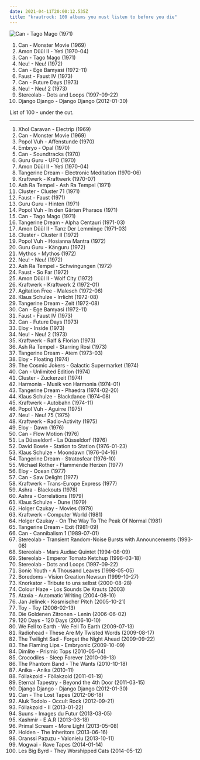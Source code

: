```yaml
---
date: 2021-04-11T20:00:12.535Z
title: "krautrock: 100 albums you must listen to before you die"
---
```

![Can - Tago Mago (1971)](http://coverartarchive.org/release/c2d5e8d7-11e7-44db-bcb6-6c255a750c22/15593016402-500.jpg "Can - Tago Mago (1971)")
<ol class="albums">
<li data-cover="http://coverartarchive.org/release/95355c6c-d22f-395d-8bc9-c40519a3ac29/9777993909-500.jpg" data-tags="krautrock, psychedelic rock" role="button">Can - Monster Movie (1969)</li>
<li data-cover="http://coverartarchive.org/release/9f2bf9e6-f6a7-408f-ba21-d45364a339ee/16111785966-500.jpg" data-tags="krautrock, psychedelic rock" role="button">Amon Düül II - Yeti (1970-04)</li>
<li data-cover="http://coverartarchive.org/release/c2d5e8d7-11e7-44db-bcb6-6c255a750c22/15593016402-500.jpg" data-tags="krautrock" role="button">Can - Tago Mago (1971)</li>
<li data-cover="http://coverartarchive.org/release/853f3eb9-36df-4234-9341-6bf010d54edd/21924118889-500.jpg" data-tags="krautrock" role="button">Neu! - Neu! (1972)</li>
<li data-cover="https://img.discogs.com/40seZoe7982TiFPmA7C__89JEZE=/fit-in/227x222/filters:strip_icc():format(jpeg):mode_rgb():quality(90)/discogs-images/R-2220546-1311101202.jpeg.jpg" data-tags="krautrock" role="button">Can - Ege Bamyasi (1972-11)</li>
<li data-cover="http://coverartarchive.org/release/8397e602-0d10-4f6e-a6c3-2db7cd97f7e8/10060657210-500.jpg" data-tags="krautrock" role="button">Faust - Faust IV (1973)</li>
<li data-cover="http://coverartarchive.org/release/a972b515-5e71-3ebc-89bf-572d4d4477b4/9917233792-500.jpg" data-tags="krautrock" role="button">Can - Future Days (1973)</li>
<li data-cover="https://img.discogs.com/Wu1PJVoRMa21NUaTwVgpUxlyYGA=/fit-in/600x926/filters:strip_icc():format(jpeg):mode_rgb():quality(90)/discogs-images/R-13016021-1582540082-2550.jpeg.jpg" data-tags="krautrock" role="button">Neu! - Neu! 2 (1973)</li>
<li data-cover="http://coverartarchive.org/release/ac08220a-ca91-3c93-b31b-b231270773af/11622727078-500.jpg" data-tags="lounge, electronic, post-rock" role="button">Stereolab - Dots and Loops (1997-09-22)</li>
<li data-cover="http://coverartarchive.org/release/ecfddb21-48c1-44b3-8918-365403b6459a/1802907186-500.jpg" data-tags="indie pop, indie rock, indietronica" role="button">Django Django - Django Django (2012-01-30)</li>
</ol>
List of 100 - under the cut.
<!-- more -->

_________________

<ol class="albums">
<li data-cover="http://coverartarchive.org/release/29a01bb5-6193-4825-9197-c68cde67a631/23962319565-500.jpg" data-tags="krautrock, psychedelic, narcotic thrust" role="button">
Xhol Caravan - Electrip (1969)
</li>
<li data-cover="http://coverartarchive.org/release/95355c6c-d22f-395d-8bc9-c40519a3ac29/9777993909-500.jpg" data-tags="krautrock, psychedelic rock" role="button">
Can - Monster Movie (1969)
</li>
<li data-cover="https://img.discogs.com/2W5Kh2arEUQwsPck9fEC4VyJTHk=/fit-in/600x523/filters:strip_icc():format(jpeg):mode_rgb():quality(90)/discogs-images/R-6588319-1422622515-2631.jpeg.jpg" data-tags="krautrock, ambient" role="button">
Popol Vuh - Affenstunde (1970)
</li>
<li data-cover="https://img.discogs.com/Nw5AZ9P9FrWucPthSvJLvHDbEk4=/fit-in/600x600/filters:strip_icc():format(jpeg):mode_rgb():quality(90)/discogs-images/R-3144870-1362105598-3990.jpeg.jpg" data-tags="rock, krautrock, avantgarde, favs, jazzrock, gammarec, klassik kraut, remember70, freepurp1e, juma, jeppf, albums i listened to, sounds66till77" role="button">
Embryo - Opal (1970)
</li>
<li data-cover="http://coverartarchive.org/release/d759d1dc-81a6-3d90-8bfa-e8c35b352036/9983561126-500.jpg" data-tags="krautrock" role="button">
Can - Soundtracks (1970)
</li>
<li data-cover="http://coverartarchive.org/release/b25a74d9-e01f-3225-a548-0a71b4fcec04/10112666323-500.jpg" data-tags="krautrock" role="button">
Guru Guru - UFO (1970)
</li>
<li data-cover="http://coverartarchive.org/release/9f2bf9e6-f6a7-408f-ba21-d45364a339ee/16111785966-500.jpg" data-tags="krautrock, psychedelic rock" role="button">
Amon Düül II - Yeti (1970-04)
</li>
<li data-cover="https://img.discogs.com/zcWJurP9o7e0KHtuwzG9w_0KjnM=/fit-in/600x600/filters:strip_icc():format(jpeg):mode_rgb():quality(90)/discogs-images/R-3710400-1341391911-1626.jpeg.jpg" data-tags="krautrock, experimental" role="button">
Tangerine Dream - Electronic Meditation (1970-06)
</li>
<li data-cover="http://coverartarchive.org/release/57ceaa04-f3b1-445c-a7b3-154319f6a3ab/9608039316-500.jpg" data-tags="krautrock" role="button">
Kraftwerk - Kraftwerk (1970-07)
</li>
<li data-cover="http://coverartarchive.org/release/7e964b19-62ce-4ab4-a67c-e183586560a9/9916032528-500.jpg" data-tags="krautrock" role="button">
Ash Ra Tempel - Ash Ra Tempel (1971)
</li>
<li data-cover="http://coverartarchive.org/release/6dcf9bc0-a957-31c7-a2c7-6402a56b9f1f/9992909675-500.jpg" data-tags="ambient, krautrock" role="button">
Cluster - Cluster 71 (1971)
</li>
<li data-cover="http://coverartarchive.org/release/9c9fcb29-b17a-49c6-b656-8cd62dd5640e/5713951752-500.jpg" data-tags="krautrock" role="button">
Faust - Faust (1971)
</li>
<li data-cover="http://coverartarchive.org/release/680ba7b0-3cd8-4561-90c3-49ca4924a61a/2471289241-500.jpg" data-tags="krautrock" role="button">
Guru Guru - Hinten (1971)
</li>
<li data-cover="https://img.discogs.com/hOCUwBaNT8Mx5sIEZiT9zd2bUYA=/fit-in/600x595/filters:strip_icc():format(jpeg):mode_rgb():quality(90)/discogs-images/R-12001915-1561460802-2949.jpeg.jpg" data-tags="electronic, krautrock, avantgarde, surrealism ambient" role="button">
Popol Vuh - In den Gärten Pharaos (1971)
</li>
<li data-cover="http://coverartarchive.org/release/c2d5e8d7-11e7-44db-bcb6-6c255a750c22/15593016402-500.jpg" data-tags="krautrock" role="button">
Can - Tago Mago (1971)
</li>
<li data-cover="http://coverartarchive.org/release/5da3d47c-29d6-3269-8ce8-df4668a737a9/9153707030-500.jpg" data-tags="electronic, new age, krautrock, space" role="button">
Tangerine Dream - Alpha Centauri (1971-03)
</li>
<li data-cover="https://img.discogs.com/LKc5J2hWiYSrLrm4-w8Q_zMeF-g=/fit-in/466x466/filters:strip_icc():format(jpeg):mode_rgb():quality(90)/discogs-images/R-450890-1118557014.jpg.jpg" data-tags="krautrock" role="button">
Amon Düül II - Tanz Der Lemminge (1971-03)
</li>
<li data-cover="http://coverartarchive.org/release/c1804e30-7be7-47fb-901d-3065136e9f76/15895870235-500.jpg" data-tags="krautrock, experimental" role="button">
Cluster - Cluster II (1972)
</li>
<li data-cover="http://coverartarchive.org/release/8ea4b878-756e-3579-9c91-70623918c04c/9735906881-500.jpg" data-tags="experimental, new age, krautrock" role="button">
Popol Vuh - Hosianna Mantra (1972)
</li>
<li data-cover="https://img.discogs.com/p2i823QdPc-a8p17nlJVMy2wZMQ=/fit-in/600x592/filters:strip_icc():format(jpeg):mode_rgb():quality(90)/discogs-images/R-2012126-1392726636-2584.jpeg.jpg" data-tags="krautrock" role="button">
Guru Guru - Känguru (1972)
</li>
<li data-cover="https://img.discogs.com/A8Q1FjBMKODKL1WWbAaHEsGrkE0=/fit-in/600x592/filters:strip_icc():format(jpeg):mode_rgb():quality(90)/discogs-images/R-501853-1219671378.jpeg.jpg" data-tags="new age, chillout" role="button">
Mythos - Mythos (1972)
</li>
<li data-cover="http://coverartarchive.org/release/853f3eb9-36df-4234-9341-6bf010d54edd/21924118889-500.jpg" data-tags="krautrock" role="button">
Neu! - Neu! (1972)
</li>
<li data-cover="https://img.discogs.com/kLsQGkNyQXZp5z83u5V5wnuVII0=/fit-in/250x250/filters:strip_icc():format(jpeg):mode_rgb():quality(90)/discogs-images/R-285142-1088604361.jpg.jpg" data-tags="krautrock" role="button">
Ash Ra Tempel - Schwingungen (1972)
</li>
<li data-cover="https://img.discogs.com/8B8HicvFQ23yq1CPoI1-TnuhWX0=/fit-in/150x141/filters:strip_icc():format(jpeg):mode_rgb():quality(90)/discogs-images/R-745022-1154448525.gif.jpg" data-tags="krautrock" role="button">
Faust - So Far (1972)
</li>
<li data-cover="https://img.discogs.com/SBpeRCGuKoOoyQJdF-kyOb0JzwA=/fit-in/600x600/filters:strip_icc():format(jpeg):mode_rgb():quality(90)/discogs-images/R-633053-1273844873.jpeg.jpg" data-tags="krautrock" role="button">
Amon Düül II - Wolf City (1972)
</li>
<li data-cover="https://img.discogs.com/yMVFjZzvxS-IPR1o5-_wIoMdDm8=/fit-in/600x923/filters:strip_icc():format(jpeg):mode_rgb():quality(90)/discogs-images/R-15675222-1595699029-5988.jpeg.jpg" data-tags="krautrock" role="button">
Kraftwerk - Kraftwerk 2 (1972-01)
</li>
<li data-cover="http://coverartarchive.org/release/0c83ded7-af5e-4524-a7d9-d007817711dd/18628114778-500.jpg" data-tags="krautrock" role="button">
Agitation Free - Malesch (1972-06)
</li>
<li data-cover="https://img.discogs.com/7MF7D6GsKOfVTfyGQfr2tcp3gQ4=/fit-in/600x592/filters:strip_icc():format(jpeg):mode_rgb():quality(90)/discogs-images/R-5742450-1401483051-8899.jpeg.jpg" data-tags="progressive electronic, space music" role="button">
Klaus Schulze - Irrlicht (1972-08)
</li>
<li data-cover="http://coverartarchive.org/release/716bf38e-9c94-3031-b637-ea3e6a362515/9191770992-500.jpg" data-tags="electronic, space" role="button">
Tangerine Dream - Zeit (1972-08)
</li>
<li data-cover="https://img.discogs.com/40seZoe7982TiFPmA7C__89JEZE=/fit-in/227x222/filters:strip_icc():format(jpeg):mode_rgb():quality(90)/discogs-images/R-2220546-1311101202.jpeg.jpg" data-tags="krautrock" role="button">
Can - Ege Bamyasi (1972-11)
</li>
<li data-cover="http://coverartarchive.org/release/8397e602-0d10-4f6e-a6c3-2db7cd97f7e8/10060657210-500.jpg" data-tags="krautrock" role="button">
Faust - Faust IV (1973)
</li>
<li data-cover="http://coverartarchive.org/release/a972b515-5e71-3ebc-89bf-572d4d4477b4/9917233792-500.jpg" data-tags="krautrock" role="button">
Can - Future Days (1973)
</li>
<li data-cover="http://coverartarchive.org/release/dabffad6-2b97-4838-b899-558d050b9024/27508222851-500.jpg" data-tags="progressive rock" role="button">
Eloy - Inside (1973)
</li>
<li data-cover="https://img.discogs.com/Wu1PJVoRMa21NUaTwVgpUxlyYGA=/fit-in/600x926/filters:strip_icc():format(jpeg):mode_rgb():quality(90)/discogs-images/R-13016021-1582540082-2550.jpeg.jpg" data-tags="krautrock" role="button">
Neu! - Neu! 2 (1973)
</li>
<li data-cover="http://coverartarchive.org/release/a66b7e56-b3cc-3ad9-90bf-723be72af134/2713582819-500.jpg" data-tags="electronic, krautrock" role="button">
Kraftwerk - Ralf & Florian (1973)
</li>
<li data-cover="http://coverartarchive.org/release/a6e38f26-e682-4392-bc7d-8c3f1c96fa6c/9916084098-500.jpg" data-tags="krautrock" role="button">
Ash Ra Tempel - Starring Rosi (1973)
</li>
<li data-cover="https://img.discogs.com/XKru-VvZXln7gRjIe-inRByFQFE=/fit-in/592x587/filters:strip_icc():format(jpeg):mode_rgb():quality(90)/discogs-images/R-323992-1204317778.jpeg.jpg" data-tags="electronic, ambient, experimental, krautrock" role="button">
Tangerine Dream - Atem (1973-03)
</li>
<li data-cover="https://img.discogs.com/4TbKU6jK0SNYOjSwAoNV4VBiD-g=/fit-in/600x592/filters:strip_icc():format(jpeg):mode_rgb():quality(90)/discogs-images/R-13066734-1547465045-9190.jpeg.jpg" data-tags="progressive rock" role="button">
Eloy - Floating (1974)
</li>
<li data-cover="https://img.discogs.com/rwhbA0lMeTmCE5gxo4xZAMxnzmg=/fit-in/600x604/filters:strip_icc():format(jpeg):mode_rgb():quality(90)/discogs-images/R-319589-1495643967-9443.jpeg.jpg" data-tags="krautrock, gammarec, sun and moon and stars and outer space, freepurp1e, juma, automatgwency dreamworld" role="button">
The Cosmic Jokers - Galactic Supermarket (1974)
</li>
<li data-cover="https://img.discogs.com/F7mD8SUDZnu_WFgoIfHy8LA9rmk=/fit-in/600x596/filters:strip_icc():format(jpeg):mode_rgb():quality(90)/discogs-images/R-1192551-1485173272-1387.jpeg.jpg" data-tags="krautrock" role="button">
Can - Unlimited Edition (1974)
</li>
<li data-cover="http://coverartarchive.org/release/9dd1c5db-44cf-3acb-b162-27355444b4bb/4418631701-500.jpg" data-tags="krautrock, electronic" role="button">
Cluster - Zuckerzeit (1974)
</li>
<li data-cover="http://coverartarchive.org/release/4cf70d74-dec0-46da-9e95-87674e2cbeec/7375299279-500.jpg" data-tags="krautrock" role="button">
Harmonia - Musik von Harmonia (1974-01)
</li>
<li data-cover="http://coverartarchive.org/release/ed46c870-7db3-3550-ad13-734770570b10/3519010189-500.jpg" data-tags="electronic" role="button">
Tangerine Dream - Phaedra (1974-02-20)
</li>
<li data-cover="https://img.discogs.com/1aK0elUCu8_I3UxQgMeafnAU_j0=/fit-in/500x499/filters:strip_icc():format(jpeg):mode_rgb():quality(90)/discogs-images/R-2081290-1290409894.jpeg.jpg" data-tags="krautrock, prog rock" role="button">
Klaus Schulze - Blackdance (1974-08)
</li>
<li data-cover="http://coverartarchive.org/release/8cc98515-1ffc-3d30-99b5-054056d1c295/13891846763-500.jpg" data-tags="electronic" role="button">
Kraftwerk - Autobahn (1974-11)
</li>
<li data-cover="https://img.discogs.com/bYqE0u1kZzPgwKB5EIEXeOWH4IU=/fit-in/600x599/filters:strip_icc():format(jpeg):mode_rgb():quality(90)/discogs-images/R-740361-1485483122-2451.jpeg.jpg" data-tags="krautrock, ambient" role="button">
Popol Vuh - Aguirre (1975)
</li>
<li data-cover="http://coverartarchive.org/release/c1fa3fc4-5a73-3449-9abe-9c2f38e7b22e/23187067210-500.jpg" data-tags="krautrock" role="button">
Neu! - Neu! 75 (1975)
</li>
<li data-cover="http://coverartarchive.org/release/8c6c3f4b-6bdd-4920-a5a7-113727b191f3/7901728495-500.jpg" data-tags="electronic" role="button">
Kraftwerk - Radio-Activity (1975)
</li>
<li data-cover="http://coverartarchive.org/release/24e28094-bef2-40d2-a63e-6080e13cdb64/22048228043-500.jpg" data-tags="progressive rock" role="button">
Eloy - Dawn (1976)
</li>
<li data-cover="https://img.discogs.com/40seZoe7982TiFPmA7C__89JEZE=/fit-in/227x222/filters:strip_icc():format(jpeg):mode_rgb():quality(90)/discogs-images/R-2220546-1311101202.jpeg.jpg" data-tags="psychedelic" role="button">
Can - Flow Motion (1976)
</li>
<li data-cover="http://coverartarchive.org/release/46671884-f726-3088-9972-f3970f230369/10520442034-500.jpg" data-tags="krautrock" role="button">
La Düsseldorf - La Düsseldorf (1976)
</li>
<li data-cover="https://via.placeholder.com/450" data-tags="70s, rock" role="button">
David Bowie - Station to Station (1976-01-23)
</li>
<li data-cover="http://coverartarchive.org/release/3eed1de9-3977-44cc-8e76-f442676698c9/19003555871-500.jpg" data-tags="electronic" role="button">
Klaus Schulze - Moondawn (1976-04-16)
</li>
<li data-cover="https://img.discogs.com/Z0NOWn7BTUwgBj2LaO8QN1HW_PU=/fit-in/600x450/filters:strip_icc():format(jpeg):mode_rgb():quality(90)/discogs-images/R-8814763-1469355145-2121.mpo.jpg" data-tags="atmospheric, electronic, electronica, krautrock" role="button">
Tangerine Dream - Stratosfear (1976-10)
</li>
<li data-cover="https://img.discogs.com/lioOArlu-BpKDdbT2rkqTR_-imo=/fit-in/600x598/filters:strip_icc():format(jpeg):mode_rgb():quality(90)/discogs-images/R-70668-1558817466-3662.jpeg.jpg" data-tags="krautrock, electronic, german" role="button">
Michael Rother - Flammende Herzen (1977)
</li>
<li data-cover="http://coverartarchive.org/release/36db29e4-0464-47c4-a2c3-e6759b467340/22048183283-500.jpg" data-tags="progressive rock" role="button">
Eloy - Ocean (1977)
</li>
<li data-cover="http://coverartarchive.org/release/d4b01ae1-7a87-41e6-ad21-fd5dc95d3c10/12222390608-500.jpg" data-tags="70s, krautrock" role="button">
Can - Saw Delight (1977)
</li>
<li data-cover="https://img.discogs.com/6DLf_U7Lhvx7YjQg40moIUybe2o=/fit-in/596x600/filters:strip_icc():format(jpeg):mode_rgb():quality(90)/discogs-images/R-7958179-1452427189-8331.jpeg.jpg" data-tags="electronic" role="button">
Kraftwerk - Trans-Europe Express (1977)
</li>
<li data-cover="http://coverartarchive.org/release/4e08d9c7-b9da-3b6f-ab1e-93a126e79b0c/1055312578-500.jpg" data-tags="krautrock, electronic" role="button">
Ashra - Blackouts (1978)
</li>
<li data-cover="https://img.discogs.com/7B9RXEHU2WQoWFvg4VGtW1aO6Y0=/fit-in/600x600/filters:strip_icc():format(jpeg):mode_rgb():quality(90)/discogs-images/R-60759-1435330584-4266.jpeg.jpg" data-tags="disco, electronic, progressive rock, psychedelic pop, krautrock, kraut, proto-vaporwave, club cannibal" role="button">
Ashra - Correlations (1979)
</li>
<li data-cover="http://coverartarchive.org/release/867bd39f-ff8f-49be-9cbd-258de4cd79a6/19003593851-500.jpg" data-tags="electronic, kraut, klaus schulze, electronic classics" role="button">
Klaus Schulze - Dune (1979)
</li>
<li data-cover="http://coverartarchive.org/release/c2e4ce9a-7e5e-42b3-b589-7451e4db03da/23419569599-500.jpg" data-tags="70s, krautrock" role="button">
Holger Czukay - Movies (1979)
</li>
<li data-cover="http://coverartarchive.org/release/b9dfda8b-620e-4bb7-b9c7-e893727de4ff/5487422898-500.jpg" data-tags="electronic" role="button">
Kraftwerk - Computer World (1981)
</li>
<li data-cover="http://coverartarchive.org/release/288437a4-6475-4d86-8979-94b1ce57b55c/5699860540-500.jpg" data-tags="krautrock, h czukay" role="button">
Holger Czukay - On The Way To The Peak Of Normal (1981)
</li>
<li data-cover="http://coverartarchive.org/release/63134639-bae8-4a3e-88dc-b07a69f5552d/19012496414-500.jpg" data-tags="electronic" role="button">
Tangerine Dream - Exit (1981-09)
</li>
<li data-cover="http://coverartarchive.org/release/792e00a8-a0fd-466d-a762-f4a74a38eb54/21783889382-500.jpg" data-tags="krautrock, can" role="button">
Can - Cannibalism 1 (1989-07-01)
</li>
<li data-cover="https://img.discogs.com/ZnjYO2nVvUYeoMhGVzSn0PcUmWA=/fit-in/600x600/filters:strip_icc():format(jpeg):mode_rgb():quality(90)/discogs-images/R-69224-1539685002-6815.jpeg.jpg" data-tags="post-rock" role="button">
Stereolab - Transient Random-Noise Bursts with Announcements (1993-08)
</li>
<li data-cover="http://coverartarchive.org/release/189ae079-a0a3-3104-93ad-8d3bf148855f/24646440382-500.jpg" data-tags="alternative, electronic, 90s" role="button">
Stereolab - Mars Audiac Quintet (1994-08-09)
</li>
<li data-cover="https://img.discogs.com/4HkJGrtDwv0XVzjdnvH6ZADsIWc=/fit-in/600x537/filters:strip_icc():format(jpeg):mode_rgb():quality(90)/discogs-images/R-3327885-1325950798.jpeg.jpg" data-tags="electronic, experimental" role="button">
Stereolab - Emperor Tomato Ketchup (1996-03-18)
</li>
<li data-cover="http://coverartarchive.org/release/ac08220a-ca91-3c93-b31b-b231270773af/11622727078-500.jpg" data-tags="lounge, electronic, post-rock" role="button">
Stereolab - Dots and Loops (1997-09-22)
</li>
<li data-cover="https://img.discogs.com/qeSNS31G6vJ758RVSQm4W6ho6nI=/fit-in/439x380/filters:strip_icc():format(jpeg):mode_rgb():quality(90)/discogs-images/R-4879756-1378290331-3017.jpeg.jpg" data-tags="experimental, alternative" role="button">
Sonic Youth - A Thousand Leaves (1998-05-05)
</li>
<li data-cover="http://coverartarchive.org/release/413e60c9-6de0-4a1c-a1fb-e37655bfc1d2/7022558425-500.jpg" data-tags="psychedelic" role="button">
Boredoms - Vision Creation Newsun (1999-10-27)
</li>
<li data-cover="https://img.discogs.com/WlY6RcBtAclXLRjwmdBWwT4TrYg=/fit-in/600x600/filters:strip_icc():format(jpeg):mode_rgb():quality(90)/discogs-images/R-1025013-1213235451.jpeg.jpg" data-tags="metal, rock, comedy, industrial metal, fun metal, knorkator" role="button">
Knorkator - Tribute to uns selbst (2000-08-28)
</li>
<li data-cover="http://coverartarchive.org/release/3e987749-bbc4-4e34-bad8-058991f4f696/4558387608-500.jpg" data-tags="stoner rock" role="button">
Colour Haze - Los Sounds De Krauts (2003)
</li>
<li data-cover="http://coverartarchive.org/release/887f53f8-4a26-4281-a659-019b07fe829e/3263073661-500.jpg" data-tags="experimental" role="button">
Ataxia - Automatic Writing (2004-08-10)
</li>
<li data-cover="http://coverartarchive.org/release/56050724-56fd-4aa2-b730-58681884106c/8112898445-500.jpg" data-tags="electronica, emusic" role="button">
Jan Jelinek - Kosmischer Pitch (2005-10-21)
</li>
<li data-cover="https://img.discogs.com/_Y0qrDeClFek8uLda_3ZinmLgpE=/fit-in/500x500/filters:strip_icc():format(jpeg):mode_rgb():quality(90)/discogs-images/R-10900151-1506194823-1076.jpeg.jpg" data-tags="shoegaze, indie rock" role="button">
Toy - Toy (2006-02-13)
</li>
<li data-cover="https://img.discogs.com/EyzpUzU6kJZfYgws-iznSnusjGA=/fit-in/600x542/filters:strip_icc():format(jpeg):mode_rgb():quality(90)/discogs-images/R-775105-1157481401.jpeg.jpg" data-tags="krautrock, wm10" role="button">
Die Goldenen Zitronen - Lenin (2006-06-02)
</li>
<li data-cover="https://img.discogs.com/ZtYknrJ0GuQzA5Lf9V5n0xlQ3KY=/fit-in/600x609/filters:strip_icc():format(jpeg):mode_rgb():quality(90)/discogs-images/R-809619-1242027681.jpeg.jpg" data-tags="1live fiehe, krautrock" role="button">
120 Days - 120 Days (2006-10-10)
</li>
<li data-cover="http://coverartarchive.org/release/f48ed54e-8a15-4f1c-9846-9b72a2c9acd7/15530605251-500.jpg" data-tags="downtempo, space rock, psychedelic rock" role="button">
We Fell to Earth - We Fell To Earth (2009-07-13)
</li>
<li data-cover="http://coverartarchive.org/release/3b7453da-f435-4e22-9e33-15c78727fd90/1984961533-500.jpg" data-tags="alternative rock" role="button">
Radiohead - These Are My Twisted Words (2009-08-17)
</li>
<li data-cover="http://coverartarchive.org/release/61e964e5-38c7-4c7c-8bc1-870f4340caf3/15403185325-500.jpg" data-tags="rock, indie rock, noise rock, post-punk, scottish, krautrock, dynamic, emusic, bobjebus16 owns this" role="button">
The Twilight Sad - Forget the Night Ahead (2009-09-22)
</li>
<li data-cover="https://img.discogs.com/mXU3qnTtVCSDOHUgRIyj8XjI4mE=/fit-in/592x600/filters:strip_icc():format(jpeg):mode_rgb():quality(90)/discogs-images/R-5395634-1392309898-3190.jpeg.jpg" data-tags="psychedelic" role="button">
The Flaming Lips - Embryonic (2009-10-09)
</li>
<li data-cover="https://img.discogs.com/PPeP2Vnh5RCArT15bMH0pPV_OcM=/fit-in/570x570/filters:strip_icc():format(jpeg):mode_rgb():quality(90)/discogs-images/R-2199804-1269423816.jpeg.jpg" data-tags="krautrock, psychedelic, my favorite things" role="button">
Dimlite - Prismic Tops (2010-05-04)
</li>
<li data-cover="https://img.discogs.com/SGZbj4273RmyEdnzM36M9_oBbxE=/fit-in/600x600/filters:strip_icc():format(jpeg):mode_rgb():quality(90)/discogs-images/R-2384634-1437499694-9597.jpeg.jpg" data-tags="noise pop, shoegaze" role="button">
Crocodiles - Sleep Forever (2010-09-13)
</li>
<li data-cover="http://coverartarchive.org/release/07ec205d-d6b3-47a6-af5a-62383a4c22aa/27877758526-500.jpg" data-tags="krautrock" role="button">
The Phantom Band - The Wants (2010-10-18)
</li>
<li data-cover="https://img.discogs.com/ASYC1WJYsNXjZ288Z1_x5gqAwMk=/fit-in/600x600/filters:strip_icc():format(jpeg):mode_rgb():quality(90)/discogs-images/R-2555960-1296238358.jpeg.jpg" data-tags="indie pop, krautrock, psychedelic rock" role="button">
Anika - Anika (2010-11)
</li>
<li data-cover="http://coverartarchive.org/release/36d44935-c49d-4bdd-b8ea-b229a9a8ca4e/11546653248-500.jpg" data-tags="krautrock" role="button">
Föllakzoid - Föllakzoid (2011-01-19)
</li>
<li data-cover="http://coverartarchive.org/release/d718f92e-7c26-4969-b748-03c5b11a891c/6757653822-500.jpg" data-tags="experimental, krautrock, psychedelic, space rock, psychedelic rock, essential albums for the aspiring wizard" role="button">
Eternal Tapestry - Beyond the 4th Door (2011-03-15)
</li>
<li data-cover="http://coverartarchive.org/release/ecfddb21-48c1-44b3-8918-365403b6459a/1802907186-500.jpg" data-tags="indie pop, indie rock, indietronica" role="button">
Django Django - Django Django (2012-01-30)
</li>
<li data-cover="http://coverartarchive.org/release/76096096-d0aa-4cce-a0c2-bf62684d411e/1267770385-500.jpg" data-tags="krautrock, psychedelic" role="button">
Can - The Lost Tapes (2012-06-18)
</li>
<li data-cover="http://coverartarchive.org/release/3b79fda1-e5c5-4f8d-9fcf-bb40a0cb7cc7/2663439854-500.jpg" data-tags="black metal, krautrock" role="button">
Aluk Todolo - Occult Rock (2012-09-21)
</li>
<li data-cover="http://coverartarchive.org/release/6f4068da-46c5-4d68-8639-95df26b47f48/6581383510-500.jpg" data-tags="indie, rock" role="button">
Föllakzoid - II (2013-01-22)
</li>
<li data-cover="http://coverartarchive.org/release/279fa00b-6cf5-44e6-931f-3cf45abab706/3459059698-500.jpg" data-tags="post-punk, experimental" role="button">
Suuns - Images du Futur (2013-03-05)
</li>
<li data-cover="http://coverartarchive.org/release/8f90caeb-d869-44c6-983c-ed383769e395/3905130433-500.jpg" data-tags="electronic, krautrock, dream pop, art rock, columbia records, sony music" role="button">
Kashmir - E.A.R (2013-03-18)
</li>
<li data-cover="http://coverartarchive.org/release/698ce3c2-e84b-4e85-b60b-1e0cb25969f0/14501283915-500.jpg" data-tags="alternative dance, neo-psychedelia" role="button">
Primal Scream - More Light (2013-05-08)
</li>
<li data-cover="http://coverartarchive.org/release/7998b57f-0317-4c8f-a00e-b12b9c22df33/4432534452-500.jpg" data-tags="experimental, techno, idm" role="button">
Holden - The Inheritors (2013-06-16)
</li>
<li data-cover="http://coverartarchive.org/release/2469a6a4-d9fb-468b-9389-68fcd0f80a06/5440308357-500.jpg" data-tags="space rock, psychedelic black metal" role="button">
Oranssi Pazuzu - Valonielu (2013-10-11)
</li>
<li data-cover="http://coverartarchive.org/release/eac0fab9-d4d3-452a-a90e-12648c291187/8379301227-500.jpg" data-tags="post-rock" role="button">
Mogwai - Rave Tapes (2014-01-14)
</li>
<li data-cover="http://coverartarchive.org/release/5865d9f3-d424-42d9-9a37-d399b676f9d1/9024507544-500.jpg" data-tags="indie, alternative rock, swedish, krautrock, space rock, sweden, neo-psychedelia, anton newcombe, les big byrd" role="button">
Les Big Byrd - They Worshipped Cats (2014-05-12)
</li>
</ol>